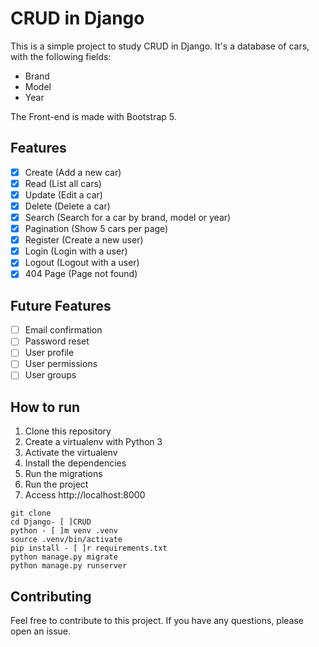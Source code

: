 # CRUD in Django
This is a simple project to study CRUD in Django. 
It's a database of cars, with the following fields:
- Brand
- Model
- Year


The Front-end is made with Bootstrap 5.

## Features
- [x] Create (Add a new car)
- [x] Read (List all cars)
- [x] Update (Edit a car)
- [x] Delete (Delete a car)
- [x] Search (Search for a car by brand, model or year)
- [x] Pagination (Show 5 cars per page)
- [x] Register (Create a new user)
- [x] Login (Login with a user)
- [x] Logout (Logout with a user)
- [x] 404 Page (Page not found)

## Future Features
- [ ] Email confirmation
- [ ] Password reset
- [ ] User profile
- [ ] User permissions
- [ ] User groups

## How to run
1. Clone this repository
2. Create a virtualenv with Python 3
3. Activate the virtualenv
4. Install the dependencies
5. Run the migrations
6. Run the project
7. Access http://localhost:8000

```console
git clone
cd Django- [ ]CRUD
python - [ ]m venv .venv
source .venv/bin/activate
pip install - [ ]r requirements.txt
python manage.py migrate
python manage.py runserver
```

## Contributing
Feel free to contribute to this project. If you have any questions, please open an issue.
